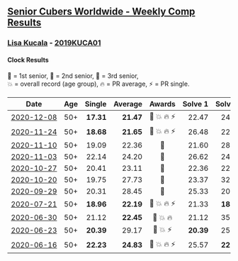 <style>table {white-space: nowrap;}</style>

## [Senior Cubers Worldwide - Weekly Comp Results](/scw-comp/results/)
### [Lisa Kucala](README.md) - [2019KUCA01](https://www.worldcubeassociation.org/persons/2019KUCA01?event=clock)
#### Clock Results

<span style="white-space: nowrap;">🥇 = 1st senior</span>, <span style="white-space: nowrap;">🥈 = 2nd senior</span>, <span style="white-space: nowrap;">🥉 = 3rd senior</span>, <span style="white-space: nowrap;">💥 = overall record (age group)</span>, <span style="white-space: nowrap;">🔥 = PR average</span>, <span style="white-space: nowrap;">⚡ = PR single</span>.

| Date | Age | Single | Average | Awards | Solve 1 | Solve 2 | Solve 3 | Solve 4 | Solve 5 | Video |
| :--: | :--: | --: | --: | :--: | --: | --: | --: | --: | --: | :-- |
| [2020-12-08](../../results/2020-12-08/clock.md) | 50+ | **17.31** | **21.47** | 🥈 💥 🔥 ⚡ | 22.47 | 24.17 | **17.31** | 22.20 | 19.75 | [Desktop](https://www.facebook.com/events/728219131442079/permalink/731580661105926) / [Mobile](https://m.facebook.com/events/728219131442079?view=permalink&id=731580661105926) |
| [2020-11-24](../../results/2020-11-24/clock.md) | 50+ | **18.68** | **21.65** | 🥈 💥 🔥 ⚡ | 26.48 | 22.36 | 19.01 | 23.58 | **18.68** | [Desktop](https://www.facebook.com/events/422848532078775/permalink/426214738408821) / [Mobile](https://m.facebook.com/events/422848532078775?view=permalink&id=426214738408821) |
| [2020-11-10](../../results/2020-11-10/clock.md) | 50+ | 19.09 | 22.36 | 🥈 | 21.60 | 28.19 | 24.55 | 19.09 | 20.93 | [Desktop](https://www.facebook.com/events/758374458225984/permalink/762201667843263) / [Mobile](https://m.facebook.com/events/758374458225984?view=permalink&id=762201667843263) |
| [2020-11-03](../../results/2020-11-03/clock.md) | 50+ | 22.14 | 24.20 | 🥈 | 26.62 | 24.27 | 22.56 | 25.76 | 22.14 | [Desktop](https://www.facebook.com/events/406412140373592/permalink/411090443239095) / [Mobile](https://m.facebook.com/events/406412140373592?view=permalink&id=411090443239095) |
| [2020-10-27](../../results/2020-10-27/clock.md) | 50+ | 20.41 | 23.11 | 🥈 | 22.36 | 22.76 | 20.41 | 24.20 | 1:25.21 | [Desktop](https://www.facebook.com/events/3728096903891317/permalink/3748237725210568) / [Mobile](https://m.facebook.com/events/3728096903891317?view=permalink&id=3748237725210568) |
| [2020-10-20](../../results/2020-10-20/clock.md) | 50+ | 19.75 | 27.73 | 🥈 | 23.37 | 32.94 | 33.38 | 26.88 | 19.75 | [Desktop](https://www.facebook.com/events/3475733505840328/permalink/3489957374417941) / [Mobile](https://m.facebook.com/events/3475733505840328?view=permalink&id=3489957374417941) |
| [2020-09-29](../../results/2020-09-29/clock.md) | 50+ | 20.31 | 28.45 | 🥉 | 25.33 | 20.31 | DNF | 26.01 | 34.01 | [Desktop](https://www.facebook.com/events/318437286122261/permalink/323592215606768) / [Mobile](https://m.facebook.com/events/318437286122261?view=permalink&id=323592215606768) |
| [2020-07-21](../../results/2020-07-21/clock.md) | 50+ | **18.96** | **22.19** | 🥈 💥 🔥 ⚡ | 21.33 | **18.96** | 29.69 | 24.27 | 20.97 | [Desktop](https://www.facebook.com/events/560843031255896/permalink/563903597616506) / [Mobile](https://m.facebook.com/events/560843031255896?view=permalink&id=563903597616506) |
| [2020-06-30](../../results/2020-06-30/clock.md) | 50+ | 21.12 | **22.45** | 🥇 💥 🔥 | 21.12 | 35.81 | 21.89 | 22.41 | 23.05 | [Desktop](https://www.facebook.com/events/1716512181834525/permalink/1723076847844725) / [Mobile](https://m.facebook.com/events/1716512181834525?view=permalink&id=1723076847844725) |
| [2020-06-23](../../results/2020-06-23/clock.md) | 50+ | **20.39** | 29.17 | 🥇 💥 ⚡ | **20.39** | 25.13 | 41.71 | 35.57 | 26.82 | [Desktop](https://www.facebook.com/events/1618516681636159/permalink/1624299994391161) / [Mobile](https://m.facebook.com/events/1618516681636159?view=permalink&id=1624299994391161) |
| [2020-06-16](../../results/2020-06-16/clock.md) | 50+ | **22.23** | **24.83** | 🥈 💥 🔥 ⚡ | 25.57 | **22.23** | 26.48 | 22.45 | 50.37 | [Desktop](https://www.facebook.com/events/296087658445428/permalink/300271461360381) / [Mobile](https://m.facebook.com/events/296087658445428?view=permalink&id=300271461360381) |


<!-- Global site tag (gtag.js) - Google Analytics -->
<script async src="https://www.googletagmanager.com/gtag/js?id=UA-86348435-3"></script>
<script>window.dataLayer = window.dataLayer || []; function gtag() {dataLayer.push(arguments);} gtag('js', new Date()); gtag('config', 'UA-86348435-3');</script>
